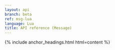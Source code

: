 ```yaml
---
layout: api
branch: beta
ref: msg-lua
language: Lua
title: API reference (Message)
---
```

{% include anchor_headings.html html=content %}